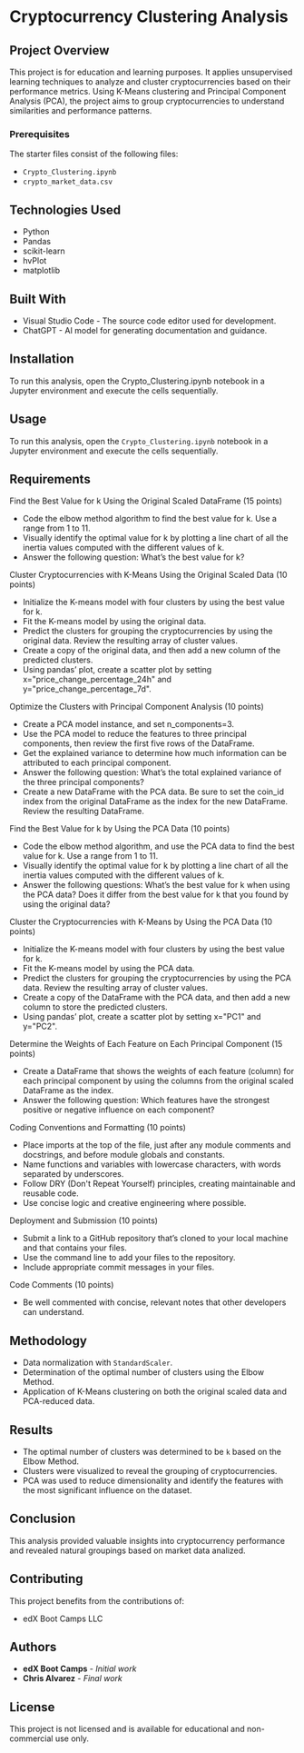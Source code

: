 # Cryptocurrency Clustering Analysis

## Project Overview
This project is for education and learning purposes. It applies unsupervised learning techniques to analyze and cluster cryptocurrencies based on their performance metrics. Using K-Means clustering and Principal Component Analysis (PCA), the project aims to group cryptocurrencies to understand similarities and performance patterns.

### Prerequisites

The starter files consist of the following files:  
- `Crypto_Clustering.ipynb`
- `crypto_market_data.csv`

## Technologies Used 
- Python
- Pandas
- scikit-learn
- hvPlot
- matplotlib

## Built With
- Visual Studio Code - The source code editor used for development.
- ChatGPT - AI model for generating documentation and guidance.

## Installation
To run this analysis, open the Crypto_Clustering.ipynb notebook in a Jupyter environment and execute the cells sequentially.

## Usage
To run this analysis, open the `Crypto_Clustering.ipynb` notebook in a Jupyter environment and execute the cells sequentially.

## Requirements
Find the Best Value for k Using the Original Scaled DataFrame (15 points)

- Code the elbow method algorithm to find the best value for k. Use a range from 1 to 11. 
- Visually identify the optimal value for k by plotting a line chart of all the inertia values computed with the different values of k. 
- Answer the following question: What’s the best value for k? 

Cluster Cryptocurrencies with K-Means Using the Original Scaled Data (10 points)

- Initialize the K-means model with four clusters by using the best value for k. 
- Fit the K-means model by using the original data.
- Predict the clusters for grouping the cryptocurrencies by using the original data. Review the resulting array of cluster values. 
- Create a copy of the original data, and then add a new column of the predicted clusters. 
- Using pandas’ plot, create a scatter plot by setting x="price_change_percentage_24h" and y="price_change_percentage_7d". 

Optimize the Clusters with Principal Component Analysis (10 points)

- Create a PCA model instance, and set n_components=3. 
- Use the PCA model to reduce the features to three principal components, then review the first five rows of the DataFrame. 
- Get the explained variance to determine how much information can be attributed to each principal component. 
- Answer the following question: What’s the total explained variance of the three principal components? 
- Create a new DataFrame with the PCA data. Be sure to set the coin_id index from the original DataFrame as the index for the new DataFrame. Review the resulting DataFrame.

Find the Best Value for k by Using the PCA Data (10 points)

- Code the elbow method algorithm, and use the PCA data to find the best value for k. Use a range from 1 to 11. 
- Visually identify the optimal value for k by plotting a line chart of all the inertia values computed with the different values of k. 
- Answer the following questions: What’s the best value for k when using the PCA data? Does it differ from the best value for k that you found by using the original data? 

Cluster the Cryptocurrencies with K-Means by Using the PCA Data (10 points)

- Initialize the K-means model with four clusters by using the best value for k. 
- Fit the K-means model by using the PCA data. 
- Predict the clusters for grouping the cryptocurrencies by using the PCA data. Review the resulting array of cluster values. 
- Create a copy of the DataFrame with the PCA data, and then add a new column to store the predicted clusters. 
- Using pandas’ plot, create a scatter plot by setting x="PC1" and y="PC2". 

Determine the Weights of Each Feature on Each Principal Component (15 points)

- Create a DataFrame that shows the weights of each feature (column) for each principal component by using the columns from the original scaled DataFrame as the index. 
- Answer the following question: Which features have the strongest positive or negative influence on each component? 

Coding Conventions and Formatting (10 points)

- Place imports at the top of the file, just after any module comments and docstrings, and before module globals and constants. 
- Name functions and variables with lowercase characters, with words separated by underscores. 
- Follow DRY (Don't Repeat Yourself) principles, creating maintainable and reusable code. 
- Use concise logic and creative engineering where possible. 

Deployment and Submission (10 points)

- Submit a link to a GitHub repository that’s cloned to your local machine and that contains your files. 
- Use the command line to add your files to the repository. 
- Include appropriate commit messages in your files. 

Code Comments (10 points)

- Be well commented with concise, relevant notes that other developers can understand. 

## Methodology
- Data normalization with `StandardScaler`.
- Determination of the optimal number of clusters using the Elbow Method.
- Application of K-Means clustering on both the original scaled data and PCA-reduced data.

## Results
- The optimal number of clusters was determined to be `k` based on the Elbow Method.
- Clusters were visualized to reveal the grouping of cryptocurrencies.
- PCA was used to reduce dimensionality and identify the features with the most significant influence on the dataset.

## Conclusion

This analysis provided valuable insights into cryptocurrency performance and revealed natural groupings based on market data analized.

## Contributing
This project benefits from the contributions of:
- edX Boot Camps LLC 

## Authors
* **edX Boot Camps** - *Initial work* 
* **Chris Alvarez** - *Final work*

## License
This project is not licensed and is available for educational and non-commercial use only.











